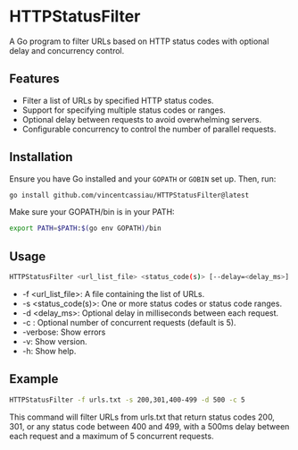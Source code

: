 # HTTPStatusFilter

A Go program to filter URLs based on HTTP status codes with optional delay and concurrency control.

## Features

- Filter a list of URLs by specified HTTP status codes.
- Support for specifying multiple status codes or ranges.
- Optional delay between requests to avoid overwhelming servers.
- Configurable concurrency to control the number of parallel requests.

## Installation

Ensure you have Go installed and your `GOPATH` or `GOBIN` set up. Then, run:

```sh
go install github.com/vincentcassiau/HTTPStatusFilter@latest
```

Make sure your GOPATH/bin is in your PATH:
```sh
export PATH=$PATH:$(go env GOPATH)/bin
```

## Usage
```sh
HTTPStatusFilter <url_list_file> <status_code(s)> [--delay=<delay_ms>] [--concurrency=<n>]
```
* -f <url_list_file>: A file containing the list of URLs.
* -s <status_code(s)>: One or more status codes or status code ranges.
* -d <delay_ms>: Optional delay in milliseconds between each request.
* -c <n>: Optional number of concurrent requests (default is 5).
* -verbose: Show errors
* -v: Show version.
* -h: Show help.

## Example
```sh
HTTPStatusFilter -f urls.txt -s 200,301,400-499 -d 500 -c 5
```
This command will filter URLs from urls.txt that return status codes 200, 301, or any status code between 400 and 499, with a 500ms delay between each request and a maximum of 5 concurrent requests.

